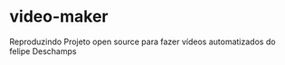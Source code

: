 # video-maker
 Reproduzindo Projeto open source para fazer vídeos automatizados do felipe Deschamps

